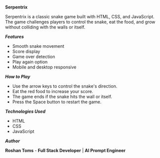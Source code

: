 **Serpentrix**

Serpentrix is a classic snake game built with HTML, CSS, and JavaScript. The game challenges players to control the snake, eat the food, and grow without colliding with the walls or itself.

***Features***
* Smooth snake movement
* Score display
* Game over detection
* Play again option
* Mobile and desktop responsive

***How to Play***
* Use the arrow keys to control the snake's direction.
* Eat the red food to increase your score.
* The game ends if the snake hits the wall or itself.
* Press the Space button to restart the game.

***Technologies Used***
* HTML
* CSS
* JavaScript

***Author***

**Roshan Toms** - **Full Stack Developer** | **AI Prompt Engineer**
